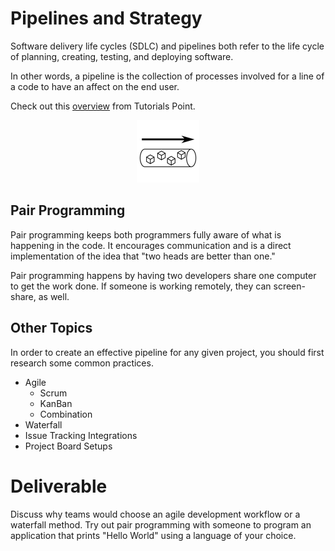 # Pipelines and Strategy

Software delivery life cycles (SDLC) and pipelines both refer to the life cycle of planning, creating, testing, and deploying software.

In other words, a pipeline is the collection of processes involved for a line of a code to have an affect on the end user.

Check out this [overview](https://www.tutorialspoint.com/sdlc/sdlc_overview.htm) from Tutorials Point.

<center>

  ![](img3/deploy.png)

</center>

## Pair Programming

Pair programming keeps both programmers fully aware of what is happening in the code. It encourages communication and is a direct implementation of the idea that "two heads are better than one."

Pair programming happens by having two developers share one computer to get the work done. If someone is working remotely, they can screen-share, as well.

## Other Topics

In order to create an effective pipeline for any given project, you should first research some common practices.

 - Agile
   - Scrum
   - KanBan
   - Combination
 - Waterfall
 - Issue Tracking Integrations
 - Project Board Setups

# Deliverable

Discuss why teams would choose an agile development workflow or a waterfall method. Try out pair programming with someone to program an application that prints "Hello World" using a language of your choice.
